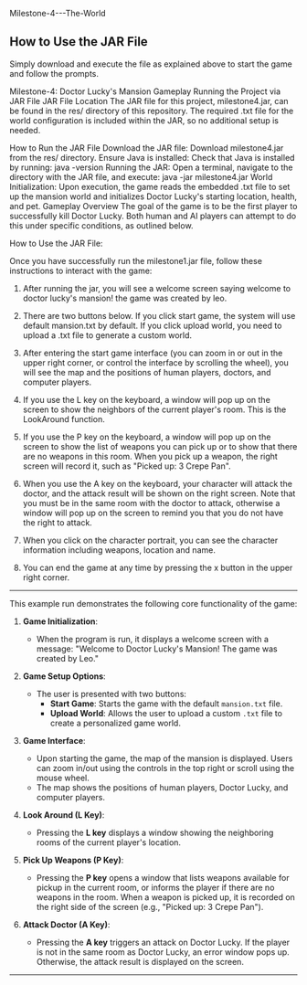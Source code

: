 Milestone-4---The-World
## How to Use the JAR File
Simply download and execute the file as explained above to start the game and follow the prompts.


Milestone-4: Doctor Lucky's Mansion Gameplay Running the Project via JAR File
JAR File Location
The JAR file for this project, milestone4.jar, can be found in the res/ directory of this repository. The required .txt file for the world configuration is included within the JAR, so no additional setup is needed.

How to Run the JAR File
Download the JAR file: Download milestone4.jar from the res/ directory.
Ensure Java is installed: Check that Java is installed by running:
java -version
Running the JAR: Open a terminal, navigate to the directory with the JAR file, and execute:
java -jar milestone4.jar
World Initialization: Upon execution, the game reads the embedded .txt file to set up the mansion world and initializes Doctor Lucky's starting location, health, and pet.
Gameplay Overview
The goal of the game is to be the first player to successfully kill Doctor Lucky. Both human and AI players can attempt to do this under specific conditions, as outlined below.

How to Use the JAR File:

Once you have successfully run the milestone1.jar file, follow these instructions to interact with the game:
1. After running the jar, you will see a welcome screen saying welcome to doctor lucky's mansion! the game was created by leo.

2. There are two buttons below. If you click start game, the system will use default mansion.txt by default. If you click upload world, you need to upload a .txt file to generate a custom world.

3. After entering the start game interface (you can zoom in or out in the upper right corner, or control the interface by scrolling the wheel), you will see the map and the positions of human players, doctors, and computer players.

4. If you use the L key on the keyboard, a window will pop up on the screen to show the neighbors of the current player's room. This is the LookAround function.

5. If you use the P key on the keyboard, a window will pop up on the screen to show the list of weapons you can pick up or to show that there are no weapons in this room. When you pick up a weapon, the right screen will record it, such as "Picked up: 3 Crepe Pan".

6. When you use the A key on the keyboard, your character will attack the doctor, and the attack result will be shown on the right screen. Note that you must be in the same room with the doctor to attack, otherwise a window will pop up on the screen to remind you that you do not have the right to attack.

7. When you click on the character portrait, you can see the character information including weapons, location and name.

8. You can end the game at any time by pressing the x button in the upper right corner.



---

This example run demonstrates the following core functionality of the game:

1. **Game Initialization**:
   - When the program is run, it displays a welcome screen with a message: "Welcome to Doctor Lucky's Mansion! The game was created by Leo."

2. **Game Setup Options**:
   - The user is presented with two buttons:
     - **Start Game**: Starts the game with the default `mansion.txt` file.
     - **Upload World**: Allows the user to upload a custom `.txt` file to create a personalized game world.

3. **Game Interface**:
   - Upon starting the game, the map of the mansion is displayed. Users can zoom in/out using the controls in the top right or scroll using the mouse wheel. 
   - The map shows the positions of human players, Doctor Lucky, and computer players.

4. **Look Around (L Key)**:
   - Pressing the **L key** displays a window showing the neighboring rooms of the current player's location.

5. **Pick Up Weapons (P Key)**:
   - Pressing the **P key** opens a window that lists weapons available for pickup in the current room, or informs the player if there are no weapons in the room. When a weapon is picked up, it is recorded on the right side of the screen (e.g., "Picked up: 3 Crepe Pan").

6. **Attack Doctor (A Key)**:
   - Pressing the **A key** triggers an attack on Doctor Lucky. If the player is not in the same room as Doctor Lucky, an error window pops up. Otherwise, the attack result is displayed on the screen.

---

